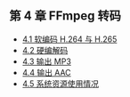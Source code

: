 ## 第 4 章 FFmpeg 转码

- [4.1 软编码 H.264 与 H.265]()
- [4.2 硬编解码]()
- [4.3 输出 MP3]()
- [4.4 输出 AAC]()
- [4.5 系统资源使用情况]()